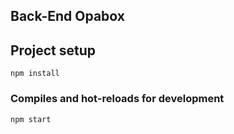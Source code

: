 ## Back-End Opabox
## Project setup

```
npm install
```
### Compiles and hot-reloads for development
```
npm start
```